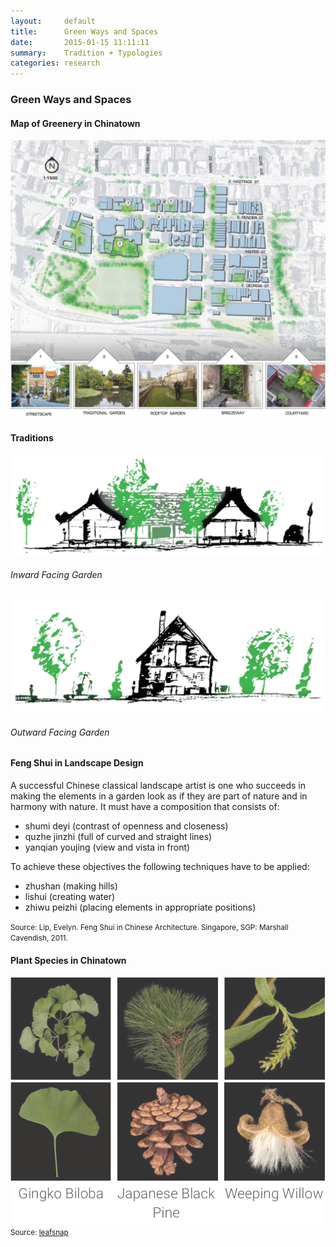 ```yaml
---
layout:     default
title:      Green Ways and Spaces
date:       2015-01-15 11:11:11
summary:    Tradition + Typologies
categories: research
---
```


<h3 class="h3 g1">Green Ways and Spaces</h3>

#### Map of Greenery in Chinatown

![Green](/images/gr-1.png)

#### Traditions

![Green](/images/gr-4.png)<br>
###### Inward Facing Garden

![Green](/images/gr-2.png)<br>
###### Outward Facing Garden

#### Feng Shui in Landscape Design

A successful Chinese classical landscape artist is one who succeeds in making the elements in a garden look as if they are part of nature and in harmony with nature.
It must have a composition that consists of:

* shumi deyi (contrast of openness and closeness) 
* quzhe jinzhi (full of curved and straight lines)
* yanqian youjing (view and vista in front)

To achieve these objectives the following techniques have to be applied: 

* zhushan (making hills)
* lishui (creating water)
* zhiwu peizhi (placing elements in appropriate positions)

<small>Source: Lip, Evelyn. Feng Shui in Chinese Architecture. Singapore, SGP: Marshall Cavendish, 2011.</small>


#### Plant Species in Chinatown

![Green](/images/gr-3.png)<br>
<small>Source: [leafsnap](http://leafsnap.com/)</small>
